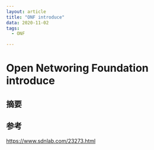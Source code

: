 ```yaml
---
layout: article
title: "ONF introduce"
data: 2020-11-02
tags:
  - ONF

---
```

# Open Networing Foundation introduce
## 摘要

## 参考

https://www.sdnlab.com/23273.html 